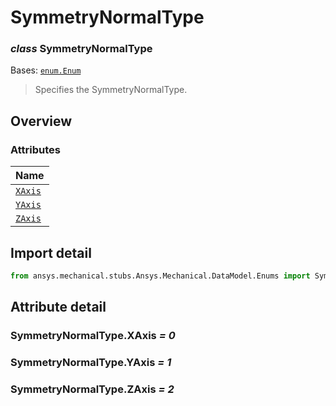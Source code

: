 # SymmetryNormalType

<a id="SymmetryNormalType"></a>

### *class* SymmetryNormalType

Bases: [`enum.Enum`](https://docs.python.org/3/library/enum.html#enum.Enum)

> Specifies the SymmetryNormalType.

> <!-- !! processed by numpydoc !! -->

<a id="overview"></a>

## Overview

### Attributes

| Name |
| ---------------------------------------- |
| [`XAxis`](#SymmetryNormalType.XAxis) |
| [`YAxis`](#SymmetryNormalType.YAxis) |
| [`ZAxis`](#SymmetryNormalType.ZAxis) |

<a id="import-detail"></a>

## Import detail

```python
from ansys.mechanical.stubs.Ansys.Mechanical.DataModel.Enums import SymmetryNormalType
```

<a id="attribute-detail"></a>

## Attribute detail

<a id="SymmetryNormalType.XAxis"></a>

### SymmetryNormalType.XAxis *= 0*

<a id="SymmetryNormalType.YAxis"></a>

### SymmetryNormalType.YAxis *= 1*

<a id="SymmetryNormalType.ZAxis"></a>

### SymmetryNormalType.ZAxis *= 2*
